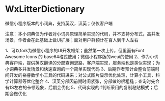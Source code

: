 # WxLitterDictionary
微信小程序版本的小词典，支持英汉，汉英；仅仅客户端

注意：本小词典仅为作者对小词典原理简单实现的代码，并不支持分布式，高并发场景，作者会在此基础上做UI扩展；面对用户群预计在百人到千人左右

1、可以fork为微信小程序的UI开发框架；虽然第一次上传，但里面有Font Awesome Icons 的 base64格式使用；微信小程序版的weui的使用
2、作为小词典客户端，提供英汉翻译的分部查询思路，客户端实现，服务端也是类似实现；为小词典多并发场景和快速查询的一个简单实现代码
3、后期作者预计会整合前端时间开发的裕睿数学小工具的代码进来；对公式图片显示优化处理，计算小工具，科学计算器等优化整合
4、汉英分部因前期时间紧张，分部做的很粗糙；查询时先会有1S左右的卡顿现象，后期会优化
5、代码实现的if判断采用的复制粘贴模式；后期会做优化
